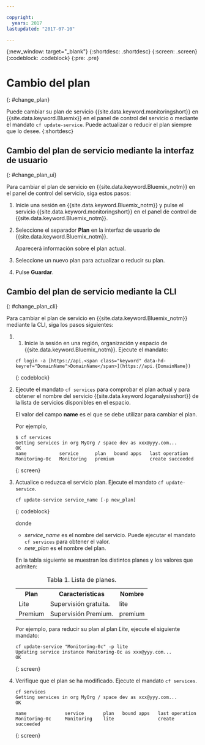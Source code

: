```yaml
---

copyright:
  years: 2017
lastupdated: "2017-07-10"

---
```


{:new_window: target="_blank"}
{:shortdesc: .shortdesc}
{:screen: .screen}
{:codeblock: .codeblock}
{:pre: .pre}


# Cambio del plan
{: #change_plan}

Puede cambiar su plan de servicio {{site.data.keyword.monitoringshort}} en {{site.data.keyword.Bluemix}} en el panel de control del servicio o mediante el mandato `cf update-service`. Puede actualizar o reducir el plan siempre que lo desee.
{:shortdesc}

## Cambio del plan de servicio mediante la interfaz de usuario
{: #change_plan_ui}

Para cambiar el plan de servicio en {{site.data.keyword.Bluemix_notm}} en el panel de control del servicio, siga estos pasos:

1. Inicie una sesión en {{site.data.keyword.Bluemix_notm}} y pulse el servicio {{site.data.keyword.monitoringshort}} en el panel de control de {{site.data.keyword.Bluemix_notm}}. 
    
2. Seleccione el separador **Plan** en la interfaz de usuario de {{site.data.keyword.Bluemix_notm}}.

    Aparecerá información sobre el plan actual.
	
3. Seleccione un nuevo plan para actualizar o reducir su plan. 

4. Pulse **Guardar**.



## Cambio del plan de servicio mediante la CLI
{: #change_plan_cli}

Para cambiar el plan de servicio en {{site.data.keyword.Bluemix_notm}} mediante la CLI, siga los pasos siguientes:

1. 1. Inicie la sesión en una región, organización y espacio de {{site.data.keyword.Bluemix_notm}}. Ejecute el mandato:

    ```
    cf login -a [https://api.<span class="keyword" data-hd-keyref="DomainName">DomainName</span>](https://api.{DomainName})
    ```
    {: codeblock}
	
2. Ejecute el mandato `cf services` para comprobar el plan actual y para obtener el nombre del servicio {{site.data.keyword.loganalysisshort}} de la lista de servicios disponibles en el espacio. 

    El valor del campo **name** es el que se debe utilizar para cambiar el plan. 

    Por ejemplo,
	
	```
	$ cf services
	Getting services in org MyOrg / space dev as xxx@yyy.com...
	OK
	name            service      plan   bound apps   last operation
	Monitoring-0c   Monitoring   premium             create succeeded
    ```
	{: screen}
    
3. Actualice o reduzca el servicio plan. Ejecute el mandato `cf update-service`.
    
	```
	cf update-service service_name [-p new_plan]
	```
	{: codeblock}
	
	donde 
	
	* *service_name* es el nombre del servicio. Puede ejecutar el mandato `cf services` para obtener el valor.
	* *new_plan* es el nombre del plan.
	
	En la tabla siguiente se muestran los distintos planes y los valores que admiten:
	
	<table>
	  <caption>Tabla 1. Lista de planes.</caption>
	  <tr>
	    <th>Plan</th>
		<th>Características</th>
	    <th>Nombre</th>
	  </tr>
	  <tr>
	    <td>Lite</td>
	    <td>Supervisión gratuita.</td>
		<td>lite</td>
	  </tr>
	  <tr>
	    <td>Premium</td>
	    <td>Supervisión Premium.</td>
		<td>premium</td>
	  </tr>
	</table>
	
	Por ejemplo, para reducir su plan al plan *Lite*, ejecute el siguiente mandato:
	
	```
	cf update-service "Monitoring-0c" -p lite
    Updating service instance Monitoring-0c as xxx@yyy.com...
    OK
	```
	{: screen}

4. Verifique que el plan se ha modificado. Ejecute el mandato `cf services`.

    ```
	cf services
    Getting services in org MyOrg / space dev as xxx@yyy.com...
    OK

    name              service       plan   bound apps   last operation
    Monitoring-0c     Monitoring    lite                create succeeded
	```
	{: screen}






